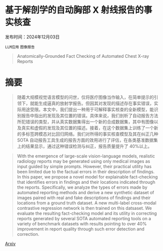 # 基于解剖学的自动胸部 X 射线报告的事实核查

发布时间：2024年12月03日

`LLM应用` `图像报告`

> Anatomically-Grounded Fact Checking of Automated Chest X-ray Reports

# 摘要

> 随着大规模视觉语言模型的问世，仅将医疗图像当作输入，在简单提示的引领下，就能生成逼真的放射学报告。但因其对发现的描述存在事实错误，实际用途受限。本文中，我们提出一种用于可解释事实核查的全新模型，能识别报告中指出的发现及其位置的错误。具体来说，我们剖析了自动报告方法所犯错误的类型，并从真实数据集得出一个新的合成数据集，其中有图像以及真实和虚假的发现及其位置的描述。接着，在这个数据集上训练了一个新的多标签跨模态对比回归网络。我们对所得的事实核查模型及其在纠正几种 SOTA 自动报告工具生成的报告方面的效用进行了评估，在各类基准数据集上的结果显示，通过这种错误检测与纠正，报告质量提升了 40%以上。

> With the emergence of large-scale vision-language models, realistic radiology reports may be generated using only medical images as input guided by simple prompts. However, their practical utility has been limited due to the factual errors in their description of findings. In this paper, we propose a novel model for explainable fact-checking that identifies errors in findings and their locations indicated through the reports. Specifically, we analyze the types of errors made by automated reporting methods and derive a new synthetic dataset of images paired with real and fake descriptions of findings and their locations from a ground truth dataset. A new multi-label cross-modal contrastive regression network is then trained on this datsaset. We evaluate the resulting fact-checking model and its utility in correcting reports generated by several SOTA automated reporting tools on a variety of benchmark datasets with results pointing to over 40\% improvement in report quality through such error detection and correction.

[Arxiv](https://arxiv.org/abs/2412.02177)